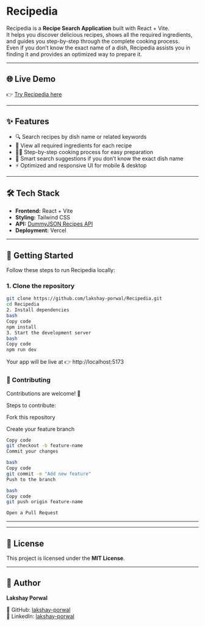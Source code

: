 # Recipedia

Recipedia is a **Recipe Search Application** built with React + Vite.  
It helps you discover delicious recipes, shows all the required ingredients, and guides you step-by-step through the complete cooking process.  
Even if you don’t know the exact name of a dish, Recipedia assists you in finding it and provides an optimized way to prepare it.  

---

## 🌐 Live Demo
👉 [Try Recipedia here](https://recipedia-flax.vercel.app/)  

---

## ✨ Features
- 🔍 Search recipes by dish name or related keywords  
- 🛒 View all required ingredients for each recipe  
- 👩‍🍳 Step-by-step cooking process for easy preparation  
- 🤔 Smart search suggestions if you don’t know the exact dish name  
- ⚡ Optimized and responsive UI for mobile & desktop  

---

## 🛠️ Tech Stack
- **Frontend:** React + Vite  
- **Styling:** Tailwind CSS  
- **API:** [DummyJSON Recipes API](https://dummyjson.com/recipes/search?q=${item})  
- **Deployment:** Vercel  

---

## 🚀 Getting Started

Follow these steps to run Recipedia locally:

### 1. Clone the repository
```bash
git clone https://github.com/lakshay-porwal/Recipedia.git
cd Recipedia
2. Install dependencies
bash
Copy code
npm install
3. Start the development server
bash
Copy code
npm run dev

```
Your app will be live at 👉 http://localhost:5173

### 🤝 Contributing
Contributions are welcome! 🎉

Steps to contribute:

Fork this repository

Create your feature branch

```bash
Copy code
git checkout -b feature-name
Commit your changes

bash
Copy code
git commit -m "Add new feature"
Push to the branch

bash
Copy code
git push origin feature-name

Open a Pull Request
```
---
---

## 📜 License
This project is licensed under the **MIT License**.  

---

## 👤 Author
**Lakshay Porwal**  

🔗 GitHub: [lakshay-porwal](https://github.com/lakshay-porwal)  
💼 LinkedIn: [lakshay-porwal](https://www.linkedin.com/in/lakshay-porwal/)  

